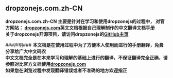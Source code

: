 ## dropzonejs.com.zh-CN ##

**dropzonejs.com.zh-CN 主要是针对在学习和使用dropzonejs的过程中， 对官方网站： [dropzonejs.com](http://www.dropzonejs.com/)英文文档根据自己理解制作的中文翻译文档手册**   
**关于dropzonejs开源项目，请访问dropzonejs的[GitHub主页](https://github.com/enyo/dropzone)**  

###声明###
**本文档是在使用过程中为了方便本人使用而进行的手册翻译，免费分享给广大中文码农**  
**中文文档完全是在本来学习和理解的基础上进行的翻译，不保证翻译完全正确，请参照对比官方文档使用[dropzonejs.com](http://www.dropzonejs.com/)**  
**如果您在浏览过程中发现翻译错误或者不准确的地方欢迎指正**  

